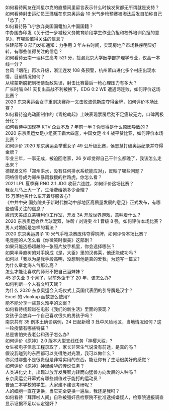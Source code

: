 如何看待网友在鸿星尔克的直播间里留言表示什么时候发货都无所谓就是支持？  
如何看待射击运动员王璐瑶在东京奥运会 10 米气步枪预赛被淘汰后发自拍称自己「怂了」?  
如何看待陈飞宇放弃美国国籍加入中国国籍？  
中办国办印发《关于进一步减轻义务教育阶段学生作业负担和校外培训负担的意见》，有哪些值得关注的信息？  
住建部等 8 部门发布通知：力争用 3 年左右时间，实现房地产市场秩序明显好转，有哪些值得关注的信息？  
如何看待云南一理科生高考 521 分，捡漏北京大学医学部护理学专业，仅高一本线一分？  
台风「烟花」再次升级，浙江连发 108 条预警，杭州萧山进化多个村庄出现水情，目前情况如何？  
从埃蒙斯脱靶到杨倩劲敌失误，射击比赛最后一枪心理压力有多大？  
厂长时隔 841 天复出首战不利被换下，EDG 0:2 WE 遭遇两连败，如何评价这场比赛？  
2020 东京奥运会女子重剑决赛孙一文击败波佩斯库夺得金牌，如何评价本场比赛？  
如何看待追光动画制作的《青蛇劫起》上映表现票房后劲不足疲软无力，口碑两极分化？  
如何看待中国现存 KTV 企业不及 7 年前一半？你觉得是什么原因导致的？  
2020 东京奥运女足小组赛王霜大四喜，中国女足 4:4 战平赞比亚，如何评价本场比赛？  
如何评价 2020 东京奥运会举重女子 49 公斤级比赛，侯志慧打破奥运纪录并夺得金牌？  
毕业三年，一事无成，被迫回老家，26 岁却觉得自己干什么都晚了，我该怎么走出来？  
德媒发文称「郑州洪水，没有任何排水系统能应对」，反映了哪些问题？  
网络信号成为郑州暴雨救援的拦路虎，你怎么看？  
2021 LPL 夏季赛 RNG 2:1 JDG 收获六连胜，如何评价这场比赛？  
我女儿马上大一了，生活费给她多少合理？  
15 万落地买什么车开着舒服省心?  
《中共中央 国务院关于新时代推动中部地区高质量发展的意见》正式发布，有哪些值得关注的信息？  
腾讯天美成立蒙特利尔工作室，开发 3A 开放世界游戏，意味着什么？  
2020 东京奥运会乒乓球混双，许昕 / 刘诗雯 4:1 晋级 8 强，如何评价本场比赛？  
男人对婚姻是怎样的看法？  
2020 东京奥运男子 10 米气手枪决赛庞伟夺得铜牌，如何评价本场比赛？  
电竞圈的人怎么看《你微笑时很美》这部剧？  
如果只能选杨超越的一张照片放手机里，你会选择哪张？  
如果半泽直树的对手换成《是，大臣》里的汉弗莱，他还能成功吗？  
如何以「我以为是我手段高明，没想到他是真的爱我」为题写一篇文?  
为什么章北海人气那么高？  
怎么才能让喜欢的师哥不把自己当妹妹？  
45 岁失业 3 个月了，以前外企干了 20 年，该怎么办?  
如何判断一个人有文科天赋？  
为什么 2020 东京奥运会入场仪式上英国代表团的引导牌是汉字？  
Excel 的 vlookup 函数怎么使用?  
能不能分享一些意久难平的文案？  
如何看待杨超越在电影《我们的新生活》里面的表现？  
女孩子会放弃一个自己喜欢很久的男孩子吗？  
南京共有 35 例本土确诊病例，24 日起新增 3 处中风险地区，当地情况如何？这一轮疫情有哪些特征？  
总是害怕失去老公和孩子怎么办?  
如何评价《原神》2.0 版本大型支线任务「神樱大祓」?  
女生被电子信息工程录取了，家长非常生气说没有前途，是真的吗？  
假设我碰到的东西都可以变得绝对光滑，我可以做什么？  
你买过哪些不是很贵但是非常实用的东西，能让你有了生活很美好的感觉？  
如何评价《原神》神里绫华的传说任务？  
人类进化史上，出现过放弃发展智力转而向猛兽方向发展的人种吗？  
东京奥运会开幕式有哪些颜值过于能打的运动员？  
普通二本学校的学生，大家建不建议考研呢？  
人的细胞一直在更换，当它完全更换一遍后，我还是我吗？  
如何看待「拜拜啦人间」自称被强奸且检察院不批准逮捕嫌疑人，检察院通报调查显示证据不足以认定强奸？  
